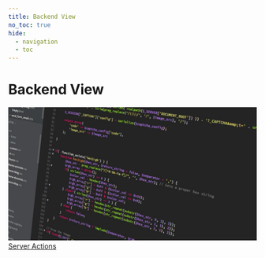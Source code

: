```yaml
---
title: Backend View
no_toc: true
hide:
  - navigation
  - toc
---
```


<div class="container px-5 py-1 mx-auto flex flex-wrap">
  <h1 class="text-l text-gray-700 font-medium">Backend View</h1>
</div>

<!-- This example requires Tailwind CSS v2.0+ -->
<div class="relative bg-white overflow-hidden">
 <div class="p-5 grid grid-cols-1 sm:grid-cols-1 md:grid-cols-5 lg:grid-cols-5 xl:grid-cols-5 gap-5">
    <a href="10_actions" class="rounded overflow-hidden shadow-lg">
      <img class="w-full" src="../assets/developers.jpg" alt="Server Actions">
      <div class="px-6 py-4">
        <div class="font-regular text-l mb-2" >Server Actions</div>
      </div>
    </a>
</div>

